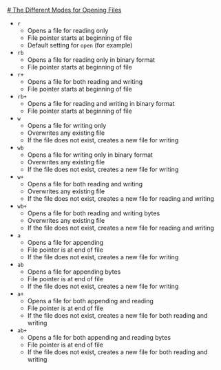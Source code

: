 [# The Different Modes for Opening Files](https://stackoverflow.com/a/23566951/5225575)

* `r`
  * Opens a file for reading only
  * File pointer starts at beginning of file
  * Default setting for `open` (for example)
* `rb`
  * Opens a file for reading only in binary format
  * File pointer starts at beginning of file
* `r+`
  * Opens a file for both reading and writing
  * File pointer starts at beginning of file
* `rb+`
  * Opens a file for reading and writing in binary format
  * File pointer starts at beginning of file
* `w`
  * Opens a file for writing only
  * Overwrites any existing file
  * If the file does not exist, creates a new file for writing
* `wb`
  * Opens a file for writing only in binary format
  * Overwrites any existing file
  * If the file does not exist, creates a new file for writing
* `w+`
  * Opens a file for both reading and writing
  * Overwrites any existing file
  * If the file does not exist, creates a new file for reading and writing
* `wb+`
  * Opens a file for both reading and writing bytes
  * Overwrites any existing file
  * If the file does not exist, creates a new file for reading and writing
* `a`
  * Opens a file for appending
  * File pointer is at end of file
  * If the file does not exist, creates a new file for writing
* `ab`
  * Opens a file for appending bytes
  * File pointer is at end of file
  * If the file does not exist, creates a new file for writing
* `a+`
  * Opens a file for both appending and reading
  * File pointer is at end of file
  * If the file does not exist, creates a new file for both reading and writing
* `ab+`
  * Opens a file for both appending and reading bytes
  * File pointer is at end of file
  * If the file does not exist, creates a new file for both reading and writing
